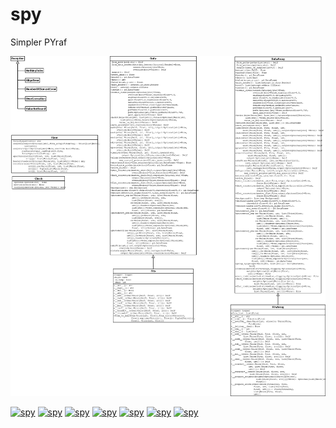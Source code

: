 # spy
Simpler PYraf 

![UML](docs/spy.png "spy UML")

[![spy](https://github.com/mshemuni/spy/actions/workflows/python-package.yml/badge.svg)](https://github.com/mshemuni/spy/actions/workflows/python-package.yml)
[![spy](https://img.shields.io/badge/coverage-81%25-31c553)](https://github.com/mshemuni/spy/actions/workflows/python-package.yml)
[![spy](https://img.shields.io/badge/Win-%E2%9C%93-f5f5f5?logo=windows11)](https://github.com/mshemuni/spy/actions/workflows/python-package.yml)
[![spy](https://img.shields.io/badge/Ubuntu-%E2%9C%93-e95420?logo=Ubuntu)](https://github.com/mshemuni/spy/actions/workflows/python-package.yml)
[![spy](https://img.shields.io/badge/MacOS-%E2%9C%93-dadada?logo=macos)](https://github.com/mshemuni/spy/actions/workflows/python-package.yml)
[![spy](https://img.shields.io/badge/Python-38,%2039,%20310,%20311-3776ab?logo=python)](https://github.com/mshemuni/spy/actions/workflows/python-package.yml)
[![spy](https://img.shields.io/badge/LIC-GNU/GPL%20V3-a32d2a?logo=GNU)](https://github.com/mshemuni/spy/blob/main/LICENSE)




